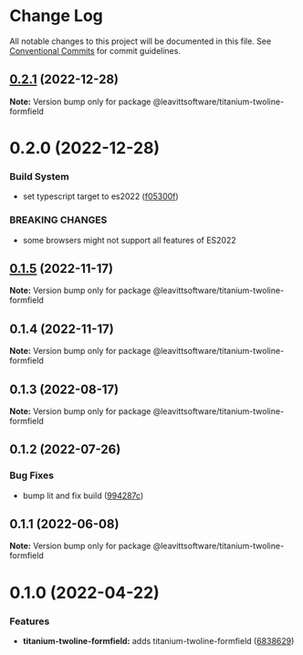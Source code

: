 # Change Log

All notable changes to this project will be documented in this file.
See [Conventional Commits](https://conventionalcommits.org) for commit guidelines.

## [0.2.1](https://github.com/LeavittSoftware/titanium-elements/compare/@leavittsoftware/titanium-twoline-formfield@0.2.0...@leavittsoftware/titanium-twoline-formfield@0.2.1) (2022-12-28)

**Note:** Version bump only for package @leavittsoftware/titanium-twoline-formfield

# 0.2.0 (2022-12-28)

### Build System

- set typescript target to es2022 ([f05300f](https://github.com/LeavittSoftware/titanium-elements/commit/f05300fb73bb634f2e7d0ae6a8c1b08132ee2b6a))

### BREAKING CHANGES

- some browsers might not support all features of ES2022

## [0.1.5](https://github.com/LeavittSoftware/titanium-elements/compare/@leavittsoftware/titanium-twoline-formfield@0.1.4...@leavittsoftware/titanium-twoline-formfield@0.1.5) (2022-11-17)

**Note:** Version bump only for package @leavittsoftware/titanium-twoline-formfield

## 0.1.4 (2022-11-17)

**Note:** Version bump only for package @leavittsoftware/titanium-twoline-formfield

## 0.1.3 (2022-08-17)

**Note:** Version bump only for package @leavittsoftware/titanium-twoline-formfield

## 0.1.2 (2022-07-26)

### Bug Fixes

- bump lit and fix build ([994287c](https://github.com/LeavittSoftware/titanium-elements/commit/994287cc92267fe41093ee8ded6640521bd3facb))

## 0.1.1 (2022-06-08)

**Note:** Version bump only for package @leavittsoftware/titanium-twoline-formfield

# 0.1.0 (2022-04-22)

### Features

- **titanium-twoline-formfield:** adds titanium-twoline-formfield ([6838629](https://github.com/LeavittSoftware/titanium-elements/commit/6838629670e8e7ef842b37db95561426d9a39fca))
